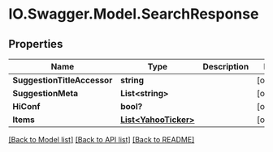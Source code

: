 # IO.Swagger.Model.SearchResponse
## Properties

Name | Type | Description | Notes
------------ | ------------- | ------------- | -------------
**SuggestionTitleAccessor** | **string** |  | [optional] 
**SuggestionMeta** | **List&lt;string&gt;** |  | [optional] 
**HiConf** | **bool?** |  | [optional] 
**Items** | [**List&lt;YahooTicker&gt;**](YahooTicker.md) |  | [optional] 

[[Back to Model list]](../README.md#documentation-for-models) [[Back to API list]](../README.md#documentation-for-api-endpoints) [[Back to README]](../README.md)

